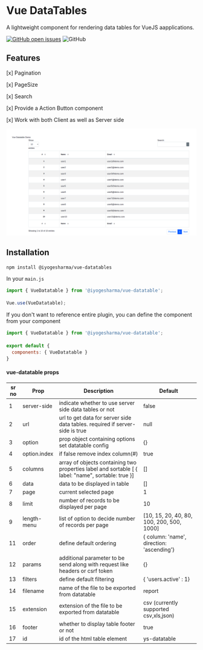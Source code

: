 # Vue DataTables

A lightweight component for rendering data tables for VueJS aapplications.

[![GitHub open issues](https://img.shields.io/github/issues/iYogesharma/vue-datatables.svg)](https://github.com/iYogesharma/vue-datatables/issues)
![GitHub](https://img.shields.io/github/license/iYogesharma/vue-datatables.svg)


## Features

[x]  Pagination

[x]  PageSize

[x]  Search

[x]  Provide a Action Button component

[x]  Work with both Client as well as Server side


![vue-datatables](https://github.com/iYogesharma/vue-datatables/blob/master/demo.png)

## Installation
```
npm install @iyogesharma/vue-datatables
```
In your `main.js`

```js
import { VueDatatable } from '@iyogesharma/vue-datatable';

Vue.use(VueDatatable);
```

 If you don't want to reference entire plugin, you can define the component from your component
 
 ```js
import { VueDatatable } from '@iyogesharma/vue-datatable';
       
 export default {
   components: { VueDatatable }
 }
 ```
 
 #### vue-datatable props

| sr no  | Prop  | Description   | Default  |
|--------|-------|---------------|----------|
| 1 |  server-side  |  indicate whether to use server side data tables or not | false  |
| 2 | url  | url to get data for server side data tables. required if server-side is true | null  |
| 3 | option  | prop object containing options set datatable config   | {}  |
| 4 | option.index  | if false remove index column(#)  | true  |
| 5 | columns  | array of objects containing two properties label and sortable [ { label: "name", sortable: true }] | []  |
| 6 | data  | data to be displayed in table  | []  |
| 7 | page  | current selected page  | 1  |
| 8 | limit  | number of records to be displayed per page | 10  |
| 9 | length-menu  | list of option to decide number of records per page |   [10, 15, 20, 40, 80, 100, 200, 500, 1000] |
| 11 | order  | define default ordering |  {  column: 'name', direction: 'ascending'}   |
| 12 | params  | additional parameter to be send along with request like headers or csrf token| {}   |
| 13 | filters  | define default filtering  | {  'users.active' : 1}  |
| 14 | filename  | name of the file to be exported from datatable  |  report  |
| 15 | extension  |  extension of the file to be exported from datatable  | csv (currently supported csv,xls,json)   |
| 16 | footer  | whether to display table footer or not | true  |
| 17 | id  | id of the html table element | ys-datatable  |
